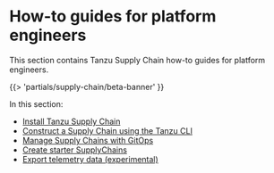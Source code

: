 # How-to guides for platform engineers

This section contains Tanzu Supply Chain how-to guides for platform engineers.

{{> 'partials/supply-chain/beta-banner' }}

In this section:

- [Install Tanzu Supply Chain](installing-supply-chain/about.hbs.md)
- [Construct a Supply Chain using the Tanzu CLI](supply-chain-authoring/construct-with-cli.hbs.md)
- [Manage Supply Chains with GitOps](deploying-supply-chains/gitops-managed.hbs.md)
- [Create starter SupplyChains](starter-supply-chains.hbs.md)
- [Export telemetry data (experimental)](export-telemetry-data.hbs.md)
